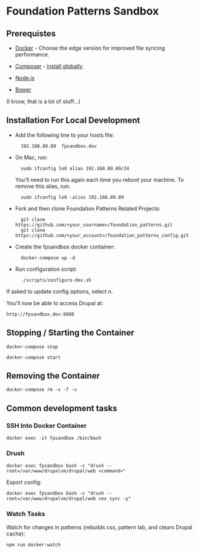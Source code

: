 # Foundation Patterns Sandbox

## Prerequistes

* [Docker](https://www.docker.com/) - Choose the edge version for improved 
file syncing performance.

* [Composer](https://getcomposer.org/) - [install globally](https://getcomposer.org/doc/00-intro.md#globally). 

* [Node.js](https://nodejs.org/en/)

* [Bower](https://bower.io/)

(I know, that is a lot of stuff...)

## Installation For Local Development

* Add the following line to your hosts file:
        
        192.168.89.89  fpsandbox.dev
        
* On Mac, run:

        sudo ifconfig lo0 alias 192.168.89.89/24

    You'll need to run this again each time you reboot your machine. To remove this alias, run:

        sudo ifconfig lo0 -alias 192.168.89.89

* Fork and then clone Foundation Patterns Related Projects:

        git clone https://github.com/<your_username>/foundation_patterns.git
        git clone https://github.com/<your_account>/foundation_patterns_config.git

* Create the fpsandbox docker container: 
        
        docker-compose up -d

* Run configuration script:

        ./scripts/configure-dev.sh

If asked to update config options, select n.

You'll now be able to access Drupal at:

    http://fpsandbox.dev:8080

## Stopping / Starting the Container

    docker-compose stop

    docker-compose start

## Removing the Container

    docker-compose rm -s -f -v
 
## Common development tasks

### SSH Into Docker Container

    docker exec -it fpsandbox /bin/bash

### Drush

    docker exec fpsandbox bash -c "drush --root=/var/www/drupalvm/drupal/web <command>"

Export config:

    docker exec fpsandbox bash -c "drush --root=/var/www/drupalvm/drupal/web cex sync -y"

### Watch Tasks

Watch for changes in patterns (rebuilds css, pattern lab, and clears Drupal cache):

    npm run docker:watch